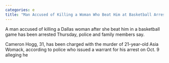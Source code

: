 ```yaml
---
categories: e
title: "Man Accused of Killing a Woman Who Beat Him at Basketball Arrested"
---
```


A man accused of killing a Dallas woman after she beat him in a basketball game has been arrested Thursday, police and family members say.



Cameron Hogg, 31, has been charged with the murder of 21-year-old Asia Womack, according to police who issued a warrant for his arrest on Oct. 9 alleging he 